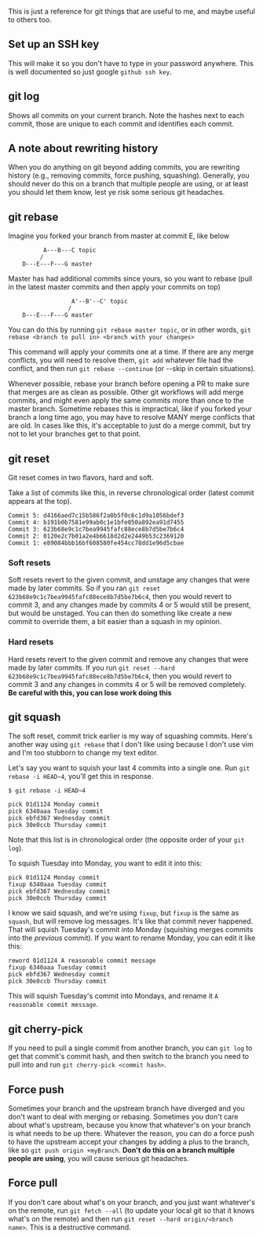 This is just a reference for git things that are useful to me, and maybe useful to others too.

## Set up an SSH key

This will make it so you don't have to type in your password anywhere. This is well documented so just google `github ssh key`.

## git log

Shows all commits on your current branch. Note the hashes next to each commit, those are unique to each commit and identifies each commit.

## A note about rewriting history

When you do anything on git beyond adding commits, you are rewriting history (e.g., removing commits, force pushing, squashing). Generally, you should never do this on a branch that multiple people are using, or at least you should let them know, lest ye risk some serious git headaches.

## git rebase

Imagine you forked your branch from master at commit E, like below

```
          A---B---C topic
         /
    D---E---F---G master
```

Master has had additional commits since yours, so you want to rebase (pull in the latest master commits and then apply your commits on top)

```
                  A'--B'--C' topic
                 /
    D---E---F---G master
```

You can do this by running `git rebase master topic`, or in other words, `git rebase <branch to pull in> <branch with your changes>`

This command will apply your commits one at a time. If there are any merge conflicts, you will need to resolve them, `git add` whatever file had the conflict, and then run `git rebase --continue` (or --skip in certain situations). 

Whenever possible, rebase your branch before opening a PR to make sure that merges are as clean as possible. Other git workflows will add merge commits, and might even apply the same commits more than once to the master branch. Sometime rebases this is impractical, like if you forked your branch a long time ago, you may have to resolve MANY merge conflicts that are old. In cases like this, it's acceptable to just do a merge commit, but try not to let your branches get to that point. 

## git reset

Git reset comes in two flavors, hard and soft.

Take a list of commits like this, in reverse chronological order (latest commit appears at the top).

```
Commit 5: d4166aed7c15b586f2a0b5f0c6c1d9a1056bdef3
Commit 4: b191b0b7581e99ab0c1e1bfe050a892ea91d7455
Commit 3: 623b68e9c1c7bea9945fafc88ece8b7d5be7b6c4
Commit 2: 0120e2c7b01a2e4b6618d2d2e2449b53c2369120
Commit 1: e89084bbb16bf608580fe454cc78dd1e96d5cbae
```

### Soft resets

Soft resets revert to the given commit, and unstage any changes that were made by later commits. So if you ran `git reset 623b68e9c1c7bea9945fafc88ece8b7d5be7b6c4`, then you would revert to commit 3, and any changes made by commits 4 or 5 would still be present, but would be unstaged. You can then do something like create a new commit to override them, a bit easier than a squash in my opinion.

### Hard resets 

Hard resets revert to the given commit and remove any changes that were made by later commits. If you run `git reset --hard 623b68e9c1c7bea9945fafc88ece8b7d5be7b6c4`, then you would revert to commit 3 and any changes in commits 4 or 5 will be removed completely. **Be careful with this, you can lose work doing this**

## git squash

The soft reset, commit trick earlier is my way of squashing commits. Here's another way using `git rebase` that I don't like using because I don't use vim and I'm too stubborn to change my text editor.

Let's say you want to squish your last 4 commits into a single one. Run `git rebase -i HEAD~4`, you'll get this in response.

```
$ git rebase -i HEAD~4

pick 01d1124 Monday commit
pick 6340aaa Tuesday commit
pick ebfd367 Wednesday commit
pick 30e0ccb Thursday commit
```

Note that this list is in chronological order (the opposite order of your `git log`).

To squish Tuesday into Monday, you want to edit it into this:

```
pick 01d1124 Monday commit
fixup 6340aaa Tuesday commit
pick ebfd367 Wednesday commit
pick 30e0ccb Thursday commit
```

I know we said squash, and we're using `fixup`, but `fixup` is the same as `squash`, but will remove log messages. It's like that commit never happened. That will squish Tuesday's commit into Monday (squishing merges commits into the _previous_ commit). If you want to rename Monday, you can edit it like this:


```
reword 01d1124 A reasonable commit message
fixup 6340aaa Tuesday commit
pick ebfd367 Wednesday commit
pick 30e0ccb Thursday commit
```

This will squish Tuesday's commit into Mondays, and rename it `A reasonable commit message`.

## git cherry-pick

If you need to pull a single commit from another branch, you can `git log` to get that commit's commit hash, and then switch to the branch you need to pull into and run `git cherry-pick <commit hash>`. 

## Force push

Sometimes your branch and the upstream branch have diverged and you don't want to deal with merging or rebasing. Sometimes you don't care about what's upstream, because you know that whatever's on your branch is what needs to be up there. Whatever the reason, you can do a force push to have the upstream accept your changes by adding a plus to the branch, like so `git push origin +myBranch`. **Don't do this on a branch multiple people are using**, you will cause serious git headaches.

## Force pull

If you don't care about what's on your branch, and you just want whatever's on the remote, run `git fetch --all` (to update your local git so that it knows what's on the remote) and then run `git reset --hard origin/<branch name>`. This is a destructive command. 
